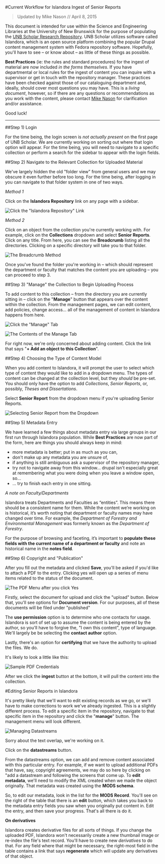 #Current Workflow for Islandora Ingest of Senior Reports

> Updated by Mike Nason // April 8, 2015

This document is intended for use within the Science and Engineering Libraries at the University of New Brunswick for the purpose of populating the [UNB Scholar Research Repository](http://unbscholar.lib.unb.ca). UNB Scholar utilizes software called Islandora, which is an open source platform combining the popular Drupal content management system with Fedora repository software. Hopefully, you'll have to see – or know about – as little of these things as possible. 

**Best Practices** (ie: the rules and standard procedures) for the ingest of material are now included *in the forms themselves*. If you have departmental or local rules for the ingest of content you can inquire with a supervisor or get in touch with the repository manager. These practices have been checked against those of our cataloguing department and, ideally, should cover most questions you may have. This is a *living document*, however, so if there are any questions or recommendations as you work with the content, please contact [Mike Nason](mailto:michael.nason@gmail.com) for clarification and/or assistance. 

Good luck!

<hr>

##Step 1) Login

For the time being, the login screen is *not actually present* on the first page of UNB Scholar. We are currently working on sorting out where that login option will appear. For the time being, you will need to navigate to a specific collection or perform a search for the sidebar to appear with the login fields. 

##Step 2) Navigate to the Relevant Collection for Uploaded Material

We've largely hidden the old "folder view" from general users and we may obscure it even further before too long. For the time being, after logging in you can navigate to that folder system in one of two ways.

*Method 1*

Click on the **Islandora Repository** link on any page with a sidebar. 

![Click the "Islandora Repository" Link](https://raw.githubusercontent.com/unb-libraries/unbscholar-docs/master/images/seniorrep01.png)

*Method 2*

Click on an object from the collection you're currently working with. For example, click on the **Collections** dropdown and select **Senior Reports**. Click on any title. From here, you can see the **Breadcrumb** listing all the directories. Clicking on a specific directory will take you to that folder. 

![The Breadcrumb Method](https://raw.githubusercontent.com/unb-libraries/unbscholar-docs/master/images/seniorrep02.png)

Once you've found the folder you're working in – which should represent the department or faculty that matches the content you are uploading – you can proceed to step 3. 

##Step 3) "Manage" the Collection to Begin Uploading Process

To add content to this collection – from the directory you are currently sitting in – click on the "**Manage**" button that appears over the content within the collection. From the management pages, we can edit content, add policies, change access... all of the management of content in Islandora happens from here.  

![Click the "Manage" Tab](https://raw.githubusercontent.com/unb-libraries/unbscholar-docs/master/images/seniorrep03.png)

![The Contents of the Manage Tab](https://raw.githubusercontent.com/unb-libraries/unbscholar-docs/master/images/seniorrep04.png)

For right now, we're only concerned about adding content. Click the link that says "**+ Add an object to this Collection**". 

##Step 4) Choosing the Type of Content Model

When you add content to Islandora, it will prompt the user to select which type of content they would like to add in a dropdown menu. The types of content can be changed at the collection level, but they *should* be pre-set. You should only have the option to add *Collections*, *Senior Reports*, or, possibly, *Theses and Dissertations*. 

Select **Senior Report** from the dropdown menu if you're uploading Senior Reports.  

![Selecting Senior Report from the Dropdown](https://raw.githubusercontent.com/unb-libraries/unbscholar-docs/master/images/seniorrep05.png)

##Step 5) Metadata Entry

We have learned a few things about metadata entry via large groups in our first run through Islandora population. While **Best Practices** are now part of the form, here are things you should always keep in mind: 

- more metadata is better; put in as much as you can,
- don't make up any metadata you are unsure of,
- if anything is still ambiguous ask a supervisor of the repository manager,
- try not to navigate away from this window... drupal isn't especially great at remembering what you were doing when you leave a window open, so...
- ... try to finish each entry in one sitting. 

*A note on Faculty/Departments*

Islandora treats Departments and Faculties as “entities”. This means there should be a consistent name for them. While the content we’re working on is historical, it’s worth noting that department or faculty names may have changed over time. For example, the *Department of Forestry and Environmental Management* was formerly known as the *Department of Forestry*. 

For the purpose of browsing and faceting, it’s important to **populate these fields with the current name of a department or faculty** and note an historical name in the **notes field**. 

##Step 6) Copyright and "Publication"

After you fill out the metadata and clicked **Save**, you'll be asked if you'd like to attach a PDF to the entry. Clicking yes will open up a series of menu items related to the status of the document. 

![The PDF Menu after you click **Yes**](https://raw.githubusercontent.com/unb-libraries/unbscholar-docs/master/images/seniorrep06.png)

Firstly, select the document for upload and click the "upload" button. Below that, you'll see options for **Document version**. For our purposes, all of these documents will be filed under "published"

The **use permission** option is to determine who one contacts for usage. Islandora is sort of set up to assume the content is being entered by the author, so you'll have to forgive the, "I own this content", type of language. We'll largely be be selecting the **contact author** option. 

Lastly, there's an option for **certifying** that we have the authority to upload the files. We do. 

It's likely to look a little like this:

![Sample PDF Credentials](https://raw.githubusercontent.com/unb-libraries/unbscholar-docs/master/images/seniorrep07.png)

After we click the **ingest** button at the bottom, it will pull the content into the collection. 

#Editing Senior Reports in Islandora

It's pretty likely that we'll want to edit existing records as we go, or we'll have to make corrections to work we've already ingested. This is a slightly different process. To edit a specific item in the repository, navigate to that specific item in the repository and click the "**manage**" button. The management menu will look different.

![Managing Datastreams](https://raw.githubusercontent.com/unb-libraries/unbscholar-docs/master/images/seniorrep08.png)

Sorry about the text overlap, we're working on it. 

Click on the **datastreams** button. 

From the datastreams option, we can add and remove content associated with this particular entry. For example, if we want to upload additional PDFs that have, say, copyright agreements, we may do so here by clicking on "add a datastream and following the screens that come up. To **edit metadata**, we'll need to modify the XML created when we made the object originally. That metadata was created using the **MODS schema**. 

So, to edit our metadata, look in the list for the **MODS Record**. You'll see on the right of the table that there is an **edit** button, which takes you back to the metadata entry fields you saw when you originally put content in. Edit the entry, and then save your progress. That's all there is do it. 

**On derivatives**

Islandora creates derivative files for all sorts of things. If you change the uploaded PDF, Islandora won't necessarily create a new thumbnail image or re-index the file's text record. You'll have to create new *derivatives* to do that. For any field where that might be necessary, the right-most field in the table contains a link that says **regenerate** which will update any derivatives of that object. 
